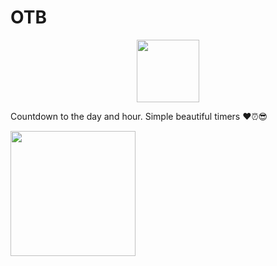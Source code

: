 # OTB
<p align="center">
  <img src="https://otb.joeis.us/app-icon.png" width="100" >

Countdown to the day and hour.
Simple beautiful timers ♥️⏰😎
</p>
  <img src="https://otb.joeis.us/appFullshot.png" width ="200" >
